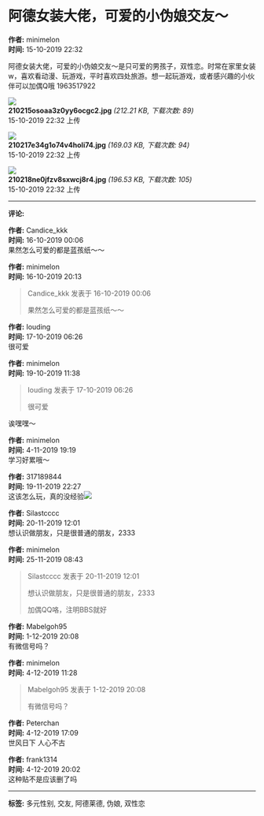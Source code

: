 # 阿德女装大佬，可爱的小伪娘交友～

**作者:** minimelon    
**时间:** 15-10-2019 22:32  

阿德女装大佬，可爱的小伪娘交友～是只可爱的男孩子，双性恋。时常在家里女装w，喜欢看动漫、玩游戏，平时喜欢四处旅游。想一起玩游戏，或者感兴趣的小伙伴可以加偶Q哦 1963517922

![](data/attachment/forum/201910/15/210215osoaa3z0yy6ocgc2.jpg)  
**210215osoaa3z0yy6ocgc2.jpg** _(212.21 KB, 下载次数: 89)_  
15-10-2019 22:32 上传  

![](data/attachment/forum/201910/15/210217e34g1o74v4holi74.jpg)  
**210217e34g1o74v4holi74.jpg** _(169.03 KB, 下载次数: 94)_  
15-10-2019 22:32 上传  

![](data/attachment/forum/201910/15/210218ne0jfzv8sxwcj8r4.jpg)  
**210218ne0jfzv8sxwcj8r4.jpg** _(196.53 KB, 下载次数: 105)_  
15-10-2019 22:32 上传  

---

**评论:**

**作者:** Candice_kkk    
**时间:** 16-10-2019 00:06  
果然怎么可爱的都是蓝孩纸～～  

**作者:** minimelon    
**时间:** 16-10-2019 20:13  

> Candice_kkk 发表于 16-10-2019 00:06 
>
> 果然怎么可爱的都是蓝孩纸～～  

**作者:** Iouding    
**时间:** 17-10-2019 06:26  
很可爱  

**作者:** minimelon    
**时间:** 19-10-2019 11:38  

> Iouding 发表于 17-10-2019 06:26 
>
> 很可爱  

诶嘿嘿～  

**作者:** minimelon    
**时间:** 4-11-2019 19:19  
学习好累哦～  

**作者:** 317189844    
**时间:** 19-11-2019 22:27  
这该怎么玩，真的没经验![](http://miaoqubbs.com/bbs//mobcent//app/data/phiz/default/03.png)  

**作者:** Silastcccc    
**时间:** 20-11-2019 12:01  
想认识做朋友，只是很普通的朋友，2333  

**作者:** minimelon    
**时间:** 25-11-2019 08:43  

> Silastcccc 发表于 20-11-2019 12:01 
>
> 想认识做朋友，只是很普通的朋友，2333  
>
> 加偶QQ咯，注明BBS就好  

**作者:** Mabelgoh95    
**时间:** 1-12-2019 20:08  
有微信号吗？  

**作者:** minimelon    
**时间:** 4-12-2019 11:28  

> Mabelgoh95 发表于 1-12-2019 20:08 
>
> 有微信号吗？  

**作者:** Peterchan    
**时间:** 4-12-2019 17:09  
世风日下 人心不古  

**作者:** frank1314    
**时间:** 4-12-2019 20:02  
这种贴不是应该删了吗  

---

**标签:** 多元性别, 交友, 阿德莱德, 伪娘, 双性恋